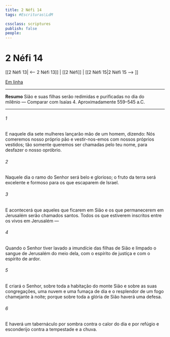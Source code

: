 ```yaml
---
title: 2 Néfi 14
tags: #Escrituras\LdM

cssclass: scriptures
publish: false
people:
---
```


# 2 Néfi 14
[[2 Néfi 13| <-- 2 Néfi 13]] | [[2 Néfi]] | [[2 Néfi 15|2 Néfi 15 --> ]]

[Em linha](https://churchofjesuschrist.org/study/scriptures/bofm/2-ne/14?lang=por)

---
__Resumo__
Sião e suas filhas serão redimidas e purificadas no dia do milênio — Comparar com Isaías 4. Aproximadamente 559–545 a.C.

---
###### 1 
E naquele dia sete mulheres lançarão mão de um homem, dizendo: Nós comeremos nosso próprio pão e vestir-nos-emos com nossos próprios vestidos; tão somente queremos ser chamadas pelo teu nome, para desfazer o nosso opróbrio.

###### 2 
Naquele dia o ramo do Senhor será belo e glorioso; o fruto da terra será excelente e formoso para os que escaparem de Israel.

###### 3 
E acontecerá que aqueles que ficarem em Sião e os que permanecerem em Jerusalém serão chamados santos. Todos os que estiverem inscritos entre os vivos em Jerusalém —

###### 4 
Quando o Senhor tiver lavado a imundície das filhas de Sião e limpado o sangue de Jerusalém do meio dela, com o espírito de justiça e com o espírito de ardor.

###### 5 
E criará o Senhor, sobre toda a habitação do monte Sião e sobre as suas congregações, uma nuvem e uma fumaça de dia e o resplendor de um fogo chamejante à noite; porque sobre toda a glória de Sião haverá uma defesa.

###### 6 
E haverá um tabernáculo por sombra contra o calor do dia e por refúgio e esconderijo contra a tempestade e a chuva.

